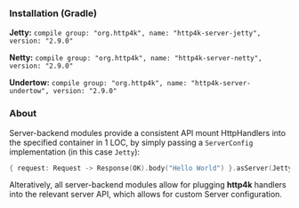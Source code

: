 ### Installation (Gradle)
**Jetty:** ```compile group: "org.http4k", name: "http4k-server-jetty", version: "2.9.0"```

**Netty:** ```compile group: "org.http4k", name: "http4k-server-netty", version: "2.9.0"```

**Undertow:** ```compile group: "org.http4k", name: "http4k-server-undertow", version: "2.9.0"```

### About
Server-backend modules provide a consistent API mount HttpHandlers into the specified container in 1 LOC, by simply passing a `ServerConfig` implementation (in this case `Jetty`):

```kotlin
{ request: Request -> Response(OK).body("Hello World") }.asServer(Jetty(8000)).start().block()
```
Alteratively, all server-backend modules allow for plugging **http4k** handlers into the relevant server API, which allows for custom Server configuration.
